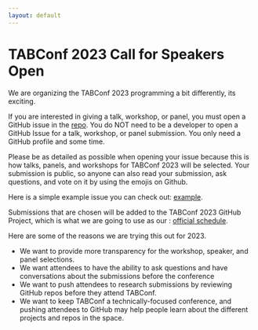 ```yaml
---
layout: default
---
```


# TABConf 2023 Call for Speakers Open

We are organizing the TABConf 2023 programming a bit differently, its exciting. 

If you are interested in giving a talk, workshop, or panel, you must open a GitHub issue in the 
<a target="_blank" href="https://github.com/TABConf/2023.tabconf.com/issues/new/choose">repo</a>. 
You do NOT need to be a developer to open a GitHub Issue for a talk, workshop, or panel submission. You only need a GitHub profile and some time.

Please be as detailed as possible when opening your issue because this is how talks, panels, and workshops for TABConf 2023 will be selected. Your submission is public, so anyone can also read your submission, ask questions, and vote on it by using the emojis on Github. 

Here is a simple example issue you can check out: <a target="_blank" href="https://github.com/TABConf/2023.tabconf.com/issues/1">example</a>.

Submissions that are chosen will be added to the TABConf 2023 GitHub Project, which is what we are going to use as our : 
<a target="_blank" href="https://github.com/orgs/TABConf/projects/1/views/1">official schedule</a>.

Here are some of the reasons we are trying this out for 2023.
- We want to provide more transparency for the workshop, speaker, and panel selections. 
- We want attendees to have the ability to ask questions and have conversations about the submissions before the conference
- We want to push attendees to research submissions by reviewing GitHub repos before they attend TABConf. 
- We want to keep TABConf a technically-focused conference, and pushing attendees to GitHub may help people learn about the different projects and repos in the space. 

